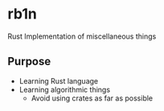 # rb1n
Rust Implementation of miscellaneous things

## Purpose
- Learning Rust language 
- Learning algorithmic things
  - Avoid using crates as far as possible
